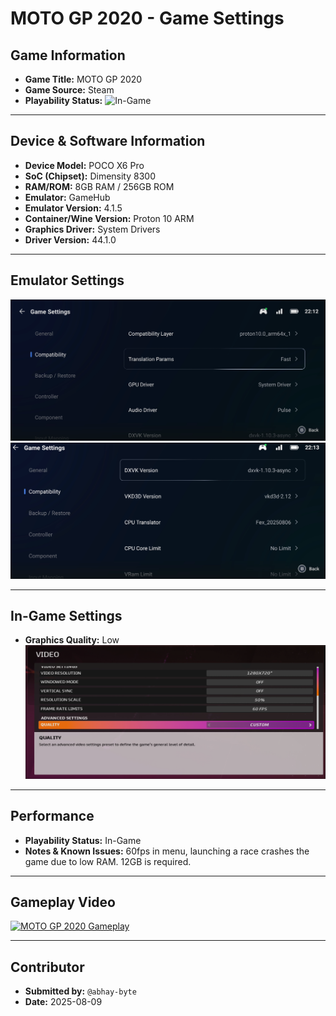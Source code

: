 # MOTO GP 2020 - Game Settings

## Game Information

*   **Game Title:** MOTO GP 2020
*   **Game Source:** Steam
*   **Playability Status:** ![In-Game](https://img.shields.io/badge/In--Game-FFC107?style=for-the-badge) 

---

## Device & Software Information

*   **Device Model:** POCO X6 Pro
*   **SoC (Chipset):** Dimensity 8300
*   **RAM/ROM:** 8GB RAM / 256GB ROM
*   **Emulator:** GameHub
*   **Emulator Version:** 4.1.5
*   **Container/Wine Version:** Proton 10 ARM
*   **Graphics Driver:** System Drivers
*   **Driver Version:** 44.1.0

---

## Emulator Settings

![Emulator Settings 1](../../settings/s3.png)
![Emulator Settings 2](../../settings/s3.1.png)

---

## In-Game Settings

*   **Graphics Quality:** Low
![In-Game Settings](../../settings/gp20.png)

---

## Performance

*   **Playability Status:** In-Game
*   **Notes & Known Issues:** 60fps in menu, launching a race crashes the game due to low RAM. 12GB is required.

---

## Gameplay Video

[![MOTO GP 2020 Gameplay](https://img.youtube.com/vi/niUI-3DYIYM/0.jpg)](https://youtu.be/niUI-3DYIYM)

---

## Contributor

*   **Submitted by:** `@abhay-byte`
*   **Date:** 2025-08-09
